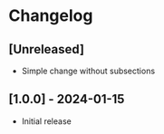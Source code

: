 # Changelog

## [Unreleased]

- Simple change without subsections

## [1.0.0] - 2024-01-15

- Initial release